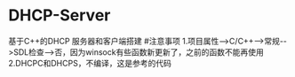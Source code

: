 # DHCP-Server
基于C++的DHCP 服务器和客户端搭建
#注意事项
1.项目属性-->C/C++-->常规-->SDL检查-->否，因为winsock有些函数新更新了，之前的函数不能再使用
2.DHCPC和DHCPS，不编译，这是参考的代码
